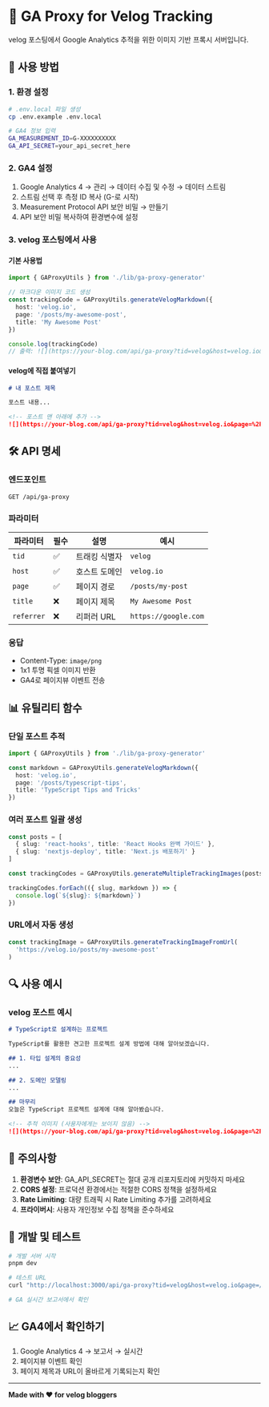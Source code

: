 # 🎯 GA Proxy for Velog Tracking

velog 포스팅에서 Google Analytics 추적을 위한 이미지 기반 프록시 서버입니다.

## 🚀 사용 방법

### 1. 환경 설정

```bash
# .env.local 파일 생성
cp .env.example .env.local

# GA4 정보 입력
GA_MEASUREMENT_ID=G-XXXXXXXXXX
GA_API_SECRET=your_api_secret_here
```

### 2. GA4 설정
1. Google Analytics 4 → 관리 → 데이터 수집 및 수정 → 데이터 스트림
2. 스트림 선택 후 측정 ID 복사 (G-로 시작)
3. Measurement Protocol API 보안 비밀 → 만들기
4. API 보안 비밀 복사하여 환경변수에 설정

### 3. velog 포스팅에서 사용

#### 기본 사용법
```typescript
import { GAProxyUtils } from './lib/ga-proxy-generator'

// 마크다운 이미지 코드 생성
const trackingCode = GAProxyUtils.generateVelogMarkdown({
  host: 'velog.io',
  page: '/posts/my-awesome-post',
  title: 'My Awesome Post'
})

console.log(trackingCode)
// 출력: ![](https://your-blog.com/api/ga-proxy?tid=velog&host=velog.io&page=%2Fposts%2Fmy-awesome-post&title=My%20Awesome%20Post)
```

#### velog에 직접 붙여넣기
```markdown
# 내 포스트 제목

포스트 내용...

<!-- 포스트 맨 아래에 추가 -->
![](https://your-blog.com/api/ga-proxy?tid=velog&host=velog.io&page=%2Fposts%2Fmy-post-slug&title=My%20Post%20Title)
```

## 🛠 API 명세

### 엔드포인트
```
GET /api/ga-proxy
```

### 파라미터
| 파라미터 | 필수 | 설명 | 예시 |
|---------|------|------|------|
| `tid` | ✅ | 트래킹 식별자 | `velog` |
| `host` | ✅ | 호스트 도메인 | `velog.io` |
| `page` | ✅ | 페이지 경로 | `/posts/my-post` |
| `title` | ❌ | 페이지 제목 | `My Awesome Post` |
| `referrer` | ❌ | 리퍼러 URL | `https://google.com` |

### 응답
- Content-Type: `image/png`
- 1x1 투명 픽셀 이미지 반환
- GA4로 페이지뷰 이벤트 전송

## 📊 유틸리티 함수

### 단일 포스트 추적
```typescript
import { GAProxyUtils } from './lib/ga-proxy-generator'

const markdown = GAProxyUtils.generateVelogMarkdown({
  host: 'velog.io',
  page: '/posts/typescript-tips',
  title: 'TypeScript Tips and Tricks'
})
```

### 여러 포스트 일괄 생성
```typescript
const posts = [
  { slug: 'react-hooks', title: 'React Hooks 완벽 가이드' },
  { slug: 'nextjs-deploy', title: 'Next.js 배포하기' }
]

const trackingCodes = GAProxyUtils.generateMultipleTrackingImages(posts)

trackingCodes.forEach(({ slug, markdown }) => {
  console.log(`${slug}: ${markdown}`)
})
```

### URL에서 자동 생성
```typescript
const trackingImage = GAProxyUtils.generateTrackingImageFromUrl(
  'https://velog.io/posts/my-awesome-post'
)
```

## 🔍 사용 예시

### velog 포스트 예시
```markdown
# TypeScript로 설계하는 프로젝트

TypeScript를 활용한 견고한 프로젝트 설계 방법에 대해 알아보겠습니다.

## 1. 타입 설계의 중요성
...

## 2. 도메인 모델링
...

## 마무리
오늘은 TypeScript 프로젝트 설계에 대해 알아봤습니다.

<!-- 추적 이미지 (사용자에게는 보이지 않음) -->
![](https://your-blog.com/api/ga-proxy?tid=velog&host=velog.io&page=%2Fposts%2Ftypescript-project-design&title=TypeScript%EB%A1%9C%20%EC%84%A4%EA%B3%84%ED%95%98%EB%8A%94%20%ED%94%84%EB%A1%9C%EC%A0%9D%ED%8A%B8)
```

## 🚨 주의사항

1. **환경변수 보안**: GA_API_SECRET는 절대 공개 리포지토리에 커밋하지 마세요
2. **CORS 설정**: 프로덕션 환경에서는 적절한 CORS 정책을 설정하세요
3. **Rate Limiting**: 대량 트래픽 시 Rate Limiting 추가를 고려하세요
4. **프라이버시**: 사용자 개인정보 수집 정책을 준수하세요

## 🔧 개발 및 테스트

```bash
# 개발 서버 시작
pnpm dev

# 테스트 URL
curl "http://localhost:3000/api/ga-proxy?tid=velog&host=velog.io&page=/posts/test"

# GA 실시간 보고서에서 확인
```

## 📈 GA4에서 확인하기

1. Google Analytics 4 → 보고서 → 실시간
2. 페이지뷰 이벤트 확인
3. 페이지 제목과 URL이 올바르게 기록되는지 확인

---

**Made with ❤️ for velog bloggers**